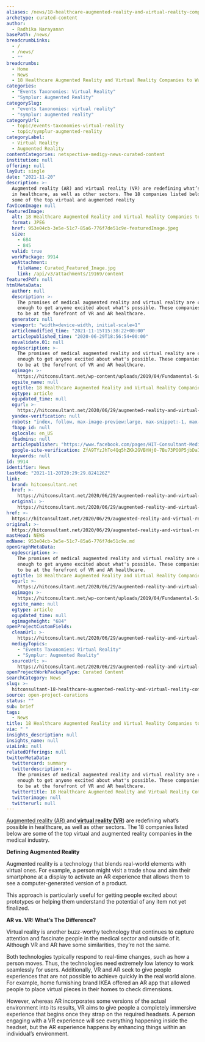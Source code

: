 ```yaml
---
aliases: /news/18-healthcare-augmented-reality-and-virtual-reality-companies-to-watch
archetype: curated-content
author:
  - Radhika Narayanan
basePath: /news/
breadcrumbLinks:
  - /
  - /news/
  - ""
breadcrumbs:
  - Home
  - News
  - 18 Healthcare Augmented Reality and Virtual Reality Companies to Watch
categories:
  - "Events Taxonomies: Virtual Reality"
  - "Symplur: Augmented Reality"
categorySlug:
  - "events taxonomies: virtual reality"
  - "symplur: augmented reality"
categoryUrl:
  - topic/events-taxonomies-virtual-reality
  - topic/symplur-augmented-reality
categoryLabel:
  - Virtual Reality
  - Augmented Reality
contentCategories: netspective-medigy-news-curated-content
institution: null
offering: null
layOut: single
date: "2021-11-20"
description: >-
  Augmented reality (AR) and virtual reality (VR) are redefining what’s possible
  in healthcare, as well as other sectors. The 18 companies listed below are
  some of the top virtual and augmented reality
favIconImage: null
featuredImage:
  alt: 18 Healthcare Augmented Reality and Virtual Reality Companies to Watch
  format: JPEG
  href: 953e04cb-3e5e-51c7-85a6-776f7de51c9e-featuredImage.jpeg
  size:
    - 684
    - 845
  valid: true
  workPackage: 9914
  wpAttachment:
    fileName: Curated_Featured_Image.jpg
    link: /api/v3/attachments/19169/content
featuredPdf: null
htmlMetaData:
  author: null
  description: >-
    The promises of medical augmented reality and virtual reality are compelling
    enough to get anyone excited about what's possible. These companies intend
    to be at the forefront of VR and AR healthcare.
  generator: null
  viewport: "width=device-width, initial-scale=1"
  articlemodified_time: "2021-11-15T15:38:22+00:00"
  articlepublished_time: "2020-06-29T18:56:54+00:00"
  msvalidate.01: null
  ogdescription: >-
    The promises of medical augmented reality and virtual reality are compelling
    enough to get anyone excited about what's possible. These companies intend
    to be at the forefront of VR and AR healthcare.
  ogimage: >-
    https://hitconsultant.net/wp-content/uploads/2019/04/Fundamental-Survery-VR.jpg
  ogsite_name: null
  ogtitle: 18 Healthcare Augmented Reality and Virtual Reality Companies to Watch
  ogtype: article
  ogupdated_time: null
  ogurl: >-
    https://hitconsultant.net/2020/06/29/augmented-reality-and-virtual-reality-companies-to-watch/
  yandex-verification: null
  robots: "index, follow, max-image-preview:large, max-snippet:-1, max-video-preview:-1"
  fbapp_id: null
  oglocale: en_US
  fbadmins: null
  articlepublisher: "https://www.facebook.com/pages/HIT-Consultant-Media/302199219847409"
  google-site-verification: ZfA9TYzJhTo4Qq5hZKk2GVBYHj0-7Bu73PO0P5jbDaI
  keywords: null
id: 9914
identifier: News
lastMod: "2021-11-20T20:29:29.824126Z"
link:
  brand: hitconsultant.net
  href: >-
    https://hitconsultant.net/2020/06/29/augmented-reality-and-virtual-reality-companies-to-watch/#.YZlYN9DP1PY
  original: >-
    https://hitconsultant.net/2020/06/29/augmented-reality-and-virtual-reality-companies-to-watch/#.YZlYN9DP1PY
href: >-
  https://hitconsultant.net/2020/06/29/augmented-reality-and-virtual-reality-companies-to-watch/#.YZlYN9DP1PY
original: >-
  https://hitconsultant.net/2020/06/29/augmented-reality-and-virtual-reality-companies-to-watch/#.YZlYN9DP1PY
mastHead: NEWS
mdName: 953e04cb-3e5e-51c7-85a6-776f7de51c9e.md
openGraphMetaData:
  ogdescription: >-
    The promises of medical augmented reality and virtual reality are compelling
    enough to get anyone excited about what's possible. These companies intend
    to be at the forefront of VR and AR healthcare.
  ogtitle: 18 Healthcare Augmented Reality and Virtual Reality Companies to Watch
  ogurl: >-
    https://hitconsultant.net/2020/06/29/augmented-reality-and-virtual-reality-companies-to-watch/
  ogimage: >-
    https://hitconsultant.net/wp-content/uploads/2019/04/Fundamental-Survery-VR.jpg
  ogsite_name: null
  ogtype: article
  ogupdated_time: null
  ogimageheight: "684"
openProjectCustomFields:
  cleanUrl: >-
    https://hitconsultant.net/2020/06/29/augmented-reality-and-virtual-reality-companies-to-watch/#.YZlYN9DP1PY
  medigyTopics:
    - "Events Taxonomies: Virtual Reality"
    - "Symplur: Augmented Reality"
  sourceUrl: >-
    https://hitconsultant.net/2020/06/29/augmented-reality-and-virtual-reality-companies-to-watch/#.YZlYN9DP1PY
openProjectWorkPackageType: Curated Content
searchCategory: News
slug: >-
  hitconsultant-18-healthcare-augmented-reality-and-virtual-reality-companies-to-watch-test
source: open-project-curations
status: ""
sub: brief
tags:
  - News
title: 18 Healthcare Augmented Reality and Virtual Reality Companies to Watch
via: " "
insights_description: null
insights_name: null
viaLink: null
relatedOfferings: null
twitterMetaData:
  twittercard: summary
  twitterdescription: >-
    The promises of medical augmented reality and virtual reality are compelling
    enough to get anyone excited about what's possible. These companies intend
    to be at the forefront of VR and AR healthcare.
  twittertitle: 18 Healthcare Augmented Reality and Virtual Reality Companies to Watch
  twitterimage: null
  twitterurl: null
---
```


<p><a href="https://hitconsultant.net/tag/augmented-reality/">Augmented reality (AR) </a>and<a href="https://hitconsultant.net/tag/virtual-reality/"><strong> virtual reality (VR</strong></a>) are redefining what’s possible in healthcare, as well as other sectors. The 18 companies listed below are some of the top virtual and augmented reality companies in the medical industry.&nbsp;</p><p><strong>Defining Augmented Reality</strong></p><p>Augmented reality is a technology that blends real-world elements with virtual ones. For example, a person might visit a trade show and aim their smartphone at a display to activate an AR experience that allows them to see a computer-generated version of a product.</p><p>This approach is particularly useful for getting people excited about prototypes or helping them understand the potential of any item not yet finalized.&nbsp;</p><p><strong>AR vs. VR: What’s The Difference?</strong></p><p>Virtual reality is another buzz-worthy technology that continues to capture attention and fascinate people in the medical sector and outside of it. Although VR and AR have some similarities, they’re not the same.&nbsp;</p><p>Both technologies typically respond to real-time changes, such as how a person moves. Thus, the technologies need extremely low latency to work seamlessly for users. Additionally, VR and AR seek to give people experiences that are not possible to achieve quickly in the real world alone. For example, home furnishing brand IKEA offered an AR app that allowed people to place virtual pieces in their homes to check dimensions.&nbsp;</p><p>However, whereas AR incorporates some versions of the actual environment into its results, VR aims to give people a completely immersive experience that begins once they strap on the required headsets. A person engaging with a VR experience will see everything happening inside the headset, but the AR experience happens by enhancing things within an individual’s environment.&nbsp;</p>
